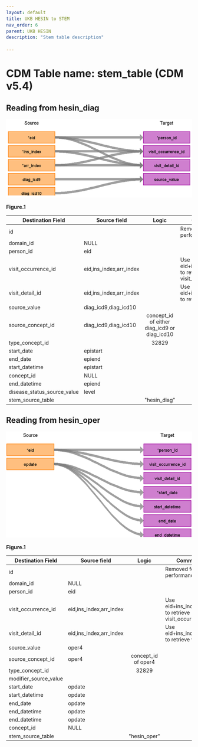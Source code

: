 ```yaml
---
layout: default
title: UKB HESIN to STEM
nav_order: 6
parent: UKB HESIN
description: "Stem table description"

---
```


# CDM Table name: stem_table (CDM v5.4)

## Reading from hesin_diag

![](../images/image9.png)

**Figure.1**

| Destination Field | Source field | Logic | Comment field |
| --- | --- | :---: | --- |
| id|||Removed for performance reasons|
| domain_id | NULL | | | 
| person_id | eid | | | 
| visit_occurrence_id |eid,ins_index,arr_index | | Use eid+ins_index+arr_index to retrieve visit_occurrence_id |
| visit_detail_id|eid,ins_index,arr_index ||Use eid+ins_index+arr_index to retrieve visit_detail_id |
| source_value| diag_icd9,diag_icd10 |||
| source_concept_id | diag_icd9,diag_icd10 | concept_id of either diag_icd9 or diag_icd10 | |
| type_concept_id |  | 32829 | |
| start_date | epistart | | |
| end_date | epiend | | |
| start_datetime | epistart |   | |
| concept_id  | NULL |  |  |
| end_datetime | epiend| | |
| disease_status_source_value | level| | |
| stem_source_table | | "hesin_diag" | |
 
## Reading from hesin_oper

![](../images/image10.png)

**Figure.1**

| Destination Field | Source field | Logic | Comment field |
| --- | --- | :---: | --- |
| id|||Removed for performance reasons|
| domain_id | NULL | | | 
| person_id | eid | | | 
| visit_occurrence_id |eid,ins_index,arr_index | | Use eid+ins_index+arr_index to retrieve visit_occurrence_id |
| visit_detail_id|eid,ins_index,arr_index ||Use eid+ins_index+arr_index to retrieve visit_detail_id |
| source_value| oper4|||
| source_concept_id | oper4 | concept_id of oper4 | |
| type_concept_id |  | 32829 | |
| modifier_source_value | | | |
| start_date | opdate | | |
| start_datetime | opdate |   | |
| end_date | opdate | | |
| end_datetime | opdate | | |
| end_datetime | opdate | | |
| concept_id  | NULL  |  |  |
| stem_source_table | | "hesin_oper" | |